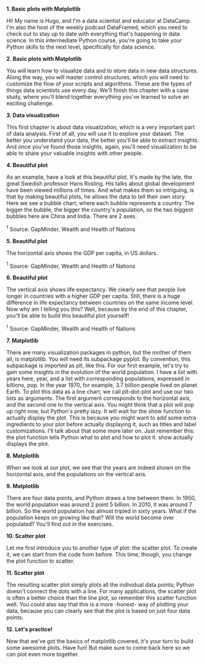 **1. Basic plots with Matplotlib**

Hi! My name is Hugo, and I'm a data scientist and educator at DataCamp. I'm also the host of the weekly podcast DataFramed, which you need to check out to stay up to date with everything that's happening in data science. In this intermediate Python course, you're going to take your Python skills to the next level, specifically for data science.

**2. Basic plots with Matplotlib**

You will learn how to visualize data and to store data in new data structures. Along the way, you will master control structures, which you will need to customize the flow of your scripts and algorithms. These are the types of things data scientists use every day. We'll finish this chapter with a case study, where you'll blend together everything you've learned to solve an exciting challenge.

**3. Data visualization**

This first chapter is about data visualization, which is a very important part of data analysis. First of all, you will use it to explore your dataset. The better you understand your data, the better you'll be able to extract insights. And once you've found those insights, again, you'll need visualization to be able to share your valuable insights with other people.

**4. Beautiful plot**

As an example, have a look at this beautiful plot. It's made by the late, the great Swedish professor Hans Rosling. His talks about global development have been viewed millions of times. And what makes them so intriguing, is that by making beautiful plots, he allows the data to tell their own story. Here we see a bubble chart, where each bubble represents a country. The bigger the bubble, the bigger the country's population, so the two biggest bubbles here are China and India. There are 2 axes.

$^1$ Source: GapMinder, Wealth and Health of Nations

**5. Beautiful plot**

The horizontal axis shows the GDP per capita, in US dollars.

$^1$ Source: GapMinder, Wealth and Health of Nations

**6. Beautiful plot**

The vertical axis shows life expectancy. We clearly see that people live longer in countries with a higher GDP per capita. Still, there is a huge difference in life expectancy between countries on the same income level. Now why am I telling you this? Well, because by the end of this chapter, you'll be able to build this beautiful plot yourself!

$^1$ Source: GapMinder, Wealth and Health of Nations

**7. Matplotlib**

There are many visualization packages in python, but the mother of them all, is matplotlib. You will need its subpackage pyplot. By convention, this subpackage is imported as plt, like this. For our first example, let's try to gain some insights in the evolution of the world population. I have a list with years here, year, and a list with corresponding populations, expressed in billions, pop. In the year 1970, for example, 3.7 billion people lived on planet Earth. To plot this data as a line chart, we call plt-dot-plot and use our two lists as arguments. The first argument corresponds to the horizontal axis, and the second one to the vertical axis. You might think that a plot will pop up right now, but Python's pretty lazy. It will wait for the show function to actually display the plot. This is because you might want to add some extra ingredients to your plot before actually displaying it, such as titles and label customizations. I'll talk about that some more later on. Just remember this: the plot function tells Python what to plot and how to plot it. show actually displays the plot.

**8. Matplotlib**

When we look at our plot, we see that the years are indeed shown on the horizontal axis, and the populations on the vertical axis.

**9. Matplotlib**

There are four data points, and Python draws a line between them. In 1950, the world population was around 2 point 5 billion. In 2010, it was around 7 billion. So the world population has almost tripled in sixty years. What if the population keeps on growing like that? Will the world become over populated? You'll find out in the exercises.

**10. Scatter plot**

Let me first introduce you to another type of plot: the scatter plot. To create it, we can start from the code from before. This time, though, you change the plot function to scatter.

**11. Scatter plot**

The resulting scatter plot simply plots all the individual data points; Python doesn't connect the dots with a line. For many applications, the scatter plot is often a better choice than the line plot, so remember this scatter function well. You could also say that this is a more -honest- way of plotting your data, because you can clearly see that the plot is based on just four data points.

**12. Let's practice!**

Now that we've got the basics of matplotlib covered, it's your turn to build some awesome plots. Have fun! But make sure to come back here so we can plot even more together.